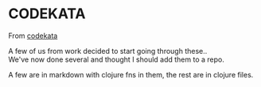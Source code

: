# CODEKATA

From [codekata](http://codekata.com)

A few of us from work decided to start going through these..  
We've now done several and thought I should add them to a repo.

A few are in markdown with clojure fns in them, the rest are in clojure files.
